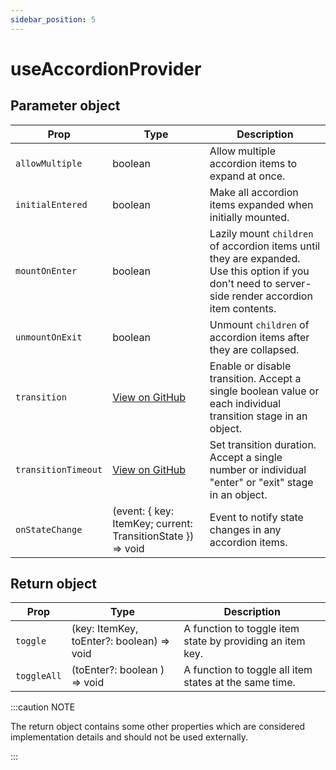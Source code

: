 ```yaml
---
sidebar_position: 5
---
```


# useAccordionProvider

## Parameter object

| Prop | Type | Description |
| --- | --- | --- |
| `allowMultiple` | boolean | Allow multiple accordion items to expand at once. |
| `initialEntered` | boolean | Make all accordion items expanded when initially mounted. |
| `mountOnEnter` | boolean | Lazily mount `children` of accordion items until they are expanded. Use this option if you don't need to server-side render accordion item contents. |
| `unmountOnExit` | boolean | Unmount `children` of accordion items after they are collapsed. |
| `transition` | [View on GitHub](https://github.com/szhsin/react-accordion/blob/7eddacda0928b23bde05ad2299d9b5e27efd4995/types/utils/constants.d.ts#L16) | Enable or disable transition. Accept a single boolean value or each individual transition stage in an object. |
| `transitionTimeout` | [View on GitHub](https://github.com/szhsin/react-accordion/blob/7eddacda0928b23bde05ad2299d9b5e27efd4995/types/utils/constants.d.ts#L32) | Set transition duration. Accept a single number or individual "enter" or "exit" stage in an object. |
| `onStateChange` | (event: { key: ItemKey; current: TransitionState }) => void | Event to notify state changes in any accordion items. |

## Return object

| Prop | Type | Description |
| --- | --- | --- |
| `toggle` | (key: ItemKey, toEnter?: boolean) => void | A function to toggle item state by providing an item key. |
| `toggleAll` | (toEnter?: boolean ) => void | A function to toggle all item states at the same time. |

:::caution NOTE

The return object contains some other properties which are considered implementation details and should not be used externally.

:::

